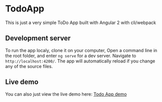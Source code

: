 # TodoApp

This is just a very simple ToDo App built with Angular 2 with cli/webpack

## Development server

To run the app localy, clone it on your computer, Open a command line in the root folder, and enter `ng serve` for a dev server. 
Navigate to `http://localhost:4200/`. 
The app will automatically reload if you change any of the source files.

## Live demo
You can also just view the live demo here:
[Todo App demo](http://bodokh.github.io/TodoApp)

